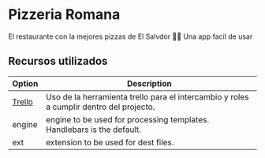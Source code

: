 # Pizzeria Romana

El restaurante con la mejores pizzas de El Salvdor 🍷🧐
Una app facil de usar 

## Recursos utilizados

| Option                                                                                                         | Description                                                                             |
| -------------------------------------------------------------------------------------------------------------- | --------------------------------------------------------------------------------------- |
| [Trello](https://trello.com/invite/b/UM2AAIBR/aa7f6d91fb106f3fb46c82be7946f612/go-to-market-strategy-template) | Uso de la herramienta trello para el intercambio y roles a cumplir dentro del projecto. |
| engine                                                                                                         | engine to be used for processing templates. Handlebars is the default.                  |
| ext                                                                                                            | extension to be used for dest files.                                                    |
